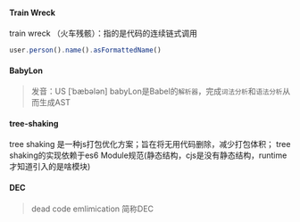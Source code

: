 #### Train Wreck
train wreck （火车残骸）：指的是代码的连续链式调用
```js
user.person().name().asFormattedName()
```
#### BabyLon 
> 发音：US [ˈbæbələn]
babyLon是Babel的`解析器`，完成`词法分析`和`语法分析`从而生成AST

#### tree-shaking
tree shaking 是一种js打包优化方案；旨在将无用代码删除，减少打包体积；
tree shaking的实现依赖于es6 Module规范(静态结构，cjs是没有静态结构，runtime才知道引入的是啥模块)

#### DEC
> dead code emlimication 简称DEC